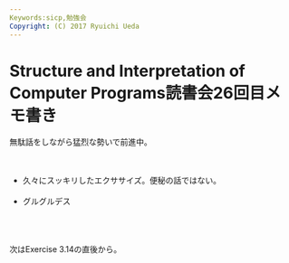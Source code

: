 ```yaml
---
Keywords:sicp,勉強会
Copyright: (C) 2017 Ryuichi Ueda
---
```


# Structure and Interpretation of Computer Programs読書会26回目メモ書き
無駄話をしながら猛烈な勢いで前進中。<br />
<br />
<ul><br />
 <li>久々にスッキリしたエクササイズ。便秘の話ではない。</li><br />
 <li>グルグルデス</li><br />
</ul><br />
<br />
次はExercise 3.14の直後から。
